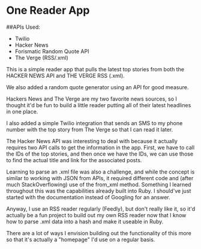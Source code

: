 # One Reader App

##APIs Used:
* Twilio
* Hacker News
* Forismatic Random Quote API
* The Verge (RSS/.xml)

This is a simple reader app that pulls the latest top stories from both the HACKER NEWS API and THE VERGE RSS (.xml).

We also added a random quote generator using an API for good measure.

Hackers News and The Verge are my two favorite news sources, so I thought it'd be fun to build a little reader putting all of their latest headlines in one place.

I also added a simple Twilio integration that sends an SMS to my phone number with the top story from The Verge so that I can read it later.

The Hacker News API was interesting to deal with because it actually requires two API calls to get the information in the app. First, we have to call the IDs of the top stories, and then once we have the IDs, we can use those to find the actual title and link for the associated posts.

Learning to parse an .xml file was also a challenge, and while the concept is similar to working with JSON from APIs, it required different code and (after much StackOverflowing) use of the from_xml method. Something I learned throughout this was the capabilities already built into Ruby. I should've just started with the documentation instead of Googling for an answer.

Anyway, I use an RSS reader regularly (Feedly), but don't really like it, so it'd actually be a fun project to build out my own RSS reader now that I know how to parse .xml data into a hash and make it useable in Ruby.

There are a lot of ways I envision building out the functionality of this more so that it's actually a "homepage" I'd use on a regular basis.
